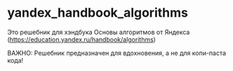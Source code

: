 # yandex_handbook_algorithms
Это решебник для хэндбука Основы алгоритмов от Яндекса (https://education.yandex.ru/handbook/algorithms)

ВАЖНО: Решебник предназначен для вдохновения, а не для копи-паста кода!
